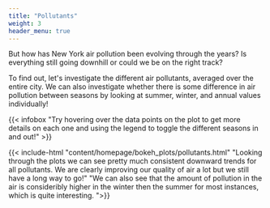 ```yaml
---
title: "Pollutants"
weight: 3
header_menu: true
---
```


But how has New York air pollution been evolving through the years? Is everything still going downhill or could we be on the right track?

To find out, let's investigate the different air pollutants, averaged over the entire city. We can also investigate whether there is some difference in air pollution between seasons by looking at summer, winter, and annual values individually!

{{< infobox "Try hovering over the data points on the plot to get more details on each one and using the legend to toggle the different seasons in and out!" >}}

{{< include-html "content/homepage/bokeh_plots/pollutants.html" "Looking through the plots we can see pretty much consistent downward trends for all pollutants. We are clearly improving our quality of air a lot but we still have a long way to go!" "We can also see that the amount of pollution in the air is consideribly higher in the winter then the summer for most instances, which is quite interesting.  ">}}

